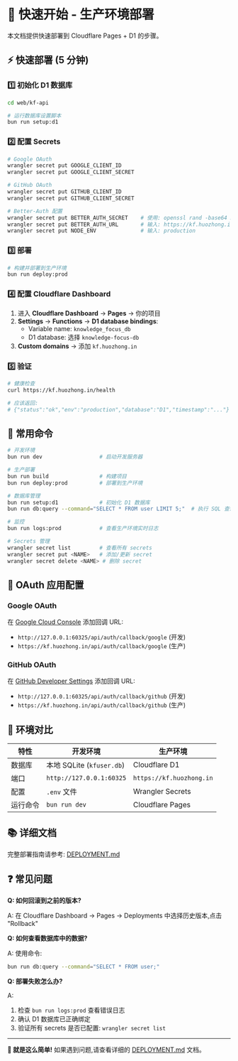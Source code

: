 # 🚀 快速开始 - 生产环境部署

本文档提供快速部署到 Cloudflare Pages + D1 的步骤。

## ⚡ 快速部署 (5 分钟)

### 1️⃣ 初始化 D1 数据库

```bash
cd web/kf-api

# 运行数据库设置脚本
bun run setup:d1
```

### 2️⃣ 配置 Secrets

```bash
# Google OAuth
wrangler secret put GOOGLE_CLIENT_ID
wrangler secret put GOOGLE_CLIENT_SECRET

# GitHub OAuth
wrangler secret put GITHUB_CLIENT_ID
wrangler secret put GITHUB_CLIENT_SECRET

# Better-Auth 配置
wrangler secret put BETTER_AUTH_SECRET    # 使用: openssl rand -base64 32
wrangler secret put BETTER_AUTH_URL       # 输入: https://kf.huozhong.in
wrangler secret put NODE_ENV              # 输入: production
```

### 3️⃣ 部署

```bash
# 构建并部署到生产环境
bun run deploy:prod
```

### 4️⃣ 配置 Cloudflare Dashboard

1. 进入 **Cloudflare Dashboard** → **Pages** → 你的项目
2. **Settings** → **Functions** → **D1 database bindings**:
   - Variable name: `knowledge_focus_db`
   - D1 database: 选择 `knowledge-focus-db`
3. **Custom domains** → 添加 `kf.huozhong.in`

### 5️⃣ 验证

```bash
# 健康检查
curl https://kf.huozhong.in/health

# 应该返回:
# {"status":"ok","env":"production","database":"D1","timestamp":"..."}
```

## 📝 常用命令

```bash
# 开发环境
bun run dev                  # 启动开发服务器

# 生产部署
bun run build                # 构建项目
bun run deploy:prod          # 部署到生产环境

# 数据库管理
bun run setup:d1             # 初始化 D1 数据库
bun run db:query --command="SELECT * FROM user LIMIT 5;"  # 执行 SQL 查询

# 监控
bun run logs:prod            # 查看生产环境实时日志

# Secrets 管理
wrangler secret list         # 查看所有 secrets
wrangler secret put <NAME>   # 添加/更新 secret
wrangler secret delete <NAME> # 删除 secret
```

## 🔧 OAuth 应用配置

### Google OAuth

在 [Google Cloud Console](https://console.cloud.google.com/) 添加回调 URL:
- `http://127.0.0.1:60325/api/auth/callback/google` (开发)
- `https://kf.huozhong.in/api/auth/callback/google` (生产)

### GitHub OAuth

在 [GitHub Developer Settings](https://github.com/settings/developers) 添加回调 URL:
- `http://127.0.0.1:60325/api/auth/callback/github` (开发)
- `https://kf.huozhong.in/api/auth/callback/github` (生产)

## 🎯 环境对比

| 特性 | 开发环境 | 生产环境 |
|------|----------|----------|
| 数据库 | 本地 SQLite (`kfuser.db`) | Cloudflare D1 |
| 端口 | `http://127.0.0.1:60325` | `https://kf.huozhong.in` |
| 配置 | `.env` 文件 | Wrangler Secrets |
| 运行命令 | `bun run dev` | Cloudflare Pages |

## 📚 详细文档

完整部署指南请参考: [DEPLOYMENT.md](./DEPLOYMENT.md)

## ❓ 常见问题

**Q: 如何回滚到之前的版本?**

A: 在 Cloudflare Dashboard → Pages → Deployments 中选择历史版本,点击 "Rollback"

**Q: 如何查看数据库中的数据?**

A: 使用命令:
```bash
bun run db:query --command="SELECT * FROM user;"
```

**Q: 部署失败怎么办?**

A: 
1. 检查 `bun run logs:prod` 查看错误日志
2. 确认 D1 数据库已正确绑定
3. 验证所有 secrets 是否已配置: `wrangler secret list`

---

**🎉 就是这么简单!** 如果遇到问题,请查看详细的 [DEPLOYMENT.md](./DEPLOYMENT.md) 文档。
